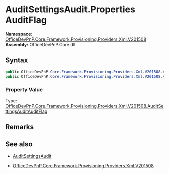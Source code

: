 # AuditSettingsAudit.Properties AuditFlag
  

**Namespace:** [OfficeDevPnP.Core.Framework.Provisioning.Providers.Xml.V201508](OfficeDevPnP.Core.Framework.Provisioning.Providers.Xml.V201508.md)  
**Assembly:** OfficeDevPnP.Core.dll  
## Syntax
```C#
public OfficeDevPnP.Core.Framework.Provisioning.Providers.Xml.V201508.AuditSettingsAuditAuditFlag AuditFlag { get; }
public OfficeDevPnP.Core.Framework.Provisioning.Providers.Xml.V201508.AuditSettingsAuditAuditFlag AuditFlag { set; }
```

### Property Value
Type: [OfficeDevPnP.Core.Framework.Provisioning.Providers.Xml.V201508.AuditSettingsAuditAuditFlag](OfficeDevPnP.Core.Framework.Provisioning.Providers.Xml.V201508.AuditSettingsAuditAuditFlag.md) 

## Remarks 

## See also
- [AuditSettingsAudit](AuditSettingsAudit.md) 

- [OfficeDevPnP.Core.Framework.Provisioning.Providers.Xml.V201508](OfficeDevPnP.Core.Framework.Provisioning.Providers.Xml.V201508.md)
